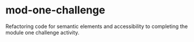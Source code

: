 # mod-one-challenge
Refactoring code for semantic elements and accessibility to completing the module one challenge activity. 
